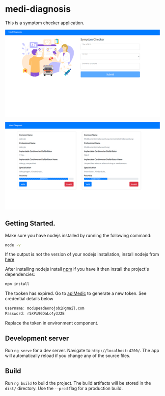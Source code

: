# medi-diagnosis

This is a symptom checker application.

<img src="./src/assets/images/symptoms-page.png" 
raw="true"
alt="Symptoms page"
/>

<img src="./src/assets/images/diagnosis-page.png" 
raw="true"
alt="Symptoms page"
/>

## Getting Started.

Make sure you have nodejs installed by running the following command:

```bash
node -v
```

If the output is not the version of your nodejs installation, install nodejs from [here](https://nodejs.org/en/download/)

After installing nodejs install [npm](https://www.npmjs.com/package/npm)
if you have it then install the project's dependencies:

```bash
npm install
```

The tooken has expired. Go to [apiMedic](https://sandbox-authservice.priaid.ch/docs.html) to generate a new token.
See credential details below 

```bash
Username: modupeadeonojobi@gmail.com 
Password: r5XPx96DaLc4y3J2E
```

Replace the token in environment component.

## Development server

Run `ng serve` for a dev server. Navigate to `http://localhost:4200/`. The app will automatically reload if you change any of the source files.

## Build

Run `ng build` to build the project. The build artifacts will be stored in the `dist/` directory. Use the `--prod` flag for a production build.